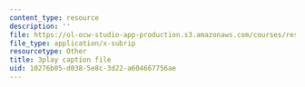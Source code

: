 ```yaml
---
content_type: resource
description: ''
file: https://ol-ocw-studio-app-production.s3.amazonaws.com/courses/res-6-012-introduction-to-probability-spring-2018/10276b05d0385e8c3d22a604667756ae_99yuPxvdfP8.srt
file_type: application/x-subrip
resourcetype: Other
title: 3play caption file
uid: 10276b05-d038-5e8c-3d22-a604667756ae
---
```

